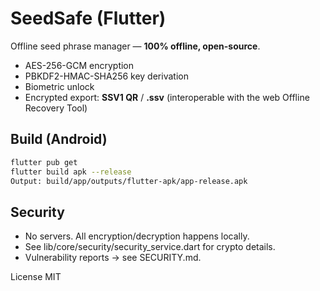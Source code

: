 # SeedSafe (Flutter)

Offline seed phrase manager — **100% offline, open-source**.

- AES-256-GCM encryption
- PBKDF2-HMAC-SHA256 key derivation
- Biometric unlock
- Encrypted export: **SSV1 QR** / **.ssv** (interoperable with the web Offline Recovery Tool)

## Build (Android)

```bash
flutter pub get
flutter build apk --release
Output: build/app/outputs/flutter-apk/app-release.apk
```

## Security

- No servers. All encryption/decryption happens locally.
- See lib/core/security/security_service.dart for crypto details.
- Vulnerability reports → see SECURITY.md.

License
MIT
